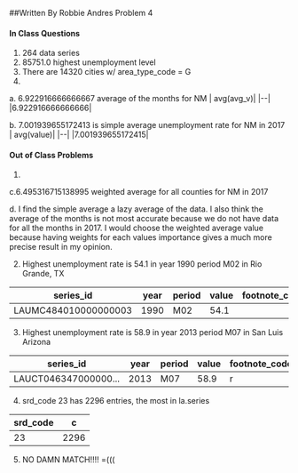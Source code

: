 ##Written By Robbie Andres Problem 4

#### In Class Questions
1. 264 data series
2. 85751.0 highest unemployment level
3. There are 14320 cities w/ area_type_code = G
4. 

a. 6.922916666666667 average of the months for NM
|       avg(avg_v)|
|--|
|6.922916666666666|

b. 7.001939655172413 is simple average unemployment rate for NM in 2017
|       avg(value)|
|--|
|7.001939655172415|

#### Out of Class Problems
1.
c.6.495316715138995 weighted average for all counties for NM in 2017

d. I find the simple average a lazy average of the data. I also think the average of the months is not most accurate because we do not have data for all the months in 2017. I would choose the weighted average value because having weights for each values importance gives a much more precise result in my opinion. 

2. Highest unemployment rate is 54.1 in year 1990 period M02 in Rio Grande, TX 
 
|           series_id|year|period|value|footnote_codes|             lf|
| -- | -- |-- |-- | -- | -- |
|LAUMC484010000000003 |1990|   M02| 54.1|              |MC4840100000000|

3. Highest unemployment rate is 58.9 in year 2013 period M07 in San Luis Arizona

|           series_id|year|period|value|footnote_codes|             lf|
| -- | -- |-- |-- | -- | -- |
|LAUCT046347000000...|2013|   M07| 58.9|             r|CT0463470000000|

4. srd_code 23 has 2296 entries, the most in la.series

|srd_code|   c|
| -- | -- |
|      23|2296|

5. NO DAMN MATCH!!!! =(((  
 
